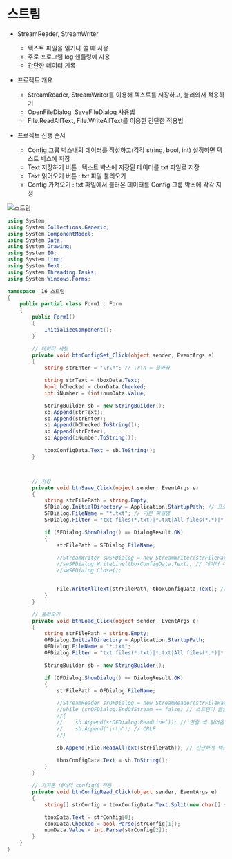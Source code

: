 # 스트림

- StreamReader, StreamWriter
  - 텍스트 파일을 읽거나 쓸 때 사용
  - 주로 프로그램 log 핸들링에 사용
  - 간단한 데이터 기록



- 프로젝트 개요
  - StreamReader, StreamWriter를 이용해 텍스트를 저장하고, 불러와서 적용하기
  - OpenFileDialog, SaveFileDialog 사용법
  - File.ReadAllText, File.WriteAllText를 이용한 간단한 적용법



- 프로젝트 진행 순서
  - Config 그룹 박스내의 데이터를 작성하고(각각 string, bool, int) 설정하면 텍스트 박스에 저장
  - Text 저장하기 버튼 : 텍스트 박스에 저장된 데이터를 txt 파일로 저장
  - Text 읽어오기 버튼 : txt 파일 불러오기
  - Config 가져오기 : txt 파일에서 불러온 데이터를 Config 그룹 박스에 각각 지정





![스트림](https://github.com/takm124/csharp_basic/blob/main/windowForm/images/%EC%8A%A4%ED%8A%B8%EB%A6%BC.png?raw=true)






```c#
using System;
using System.Collections.Generic;
using System.ComponentModel;
using System.Data;
using System.Drawing;
using System.IO;
using System.Linq;
using System.Text;
using System.Threading.Tasks;
using System.Windows.Forms;

namespace _16_스트림
{
    public partial class Form1 : Form
    {
        public Form1()
        {
            InitializeComponent();
        }

        // 데이터 세팅
        private void btnConfigSet_Click(object sender, EventArgs e)
        {
            string strEnter = "\r\n"; // \r\n = 줄바꿈

            string strText = tboxData.Text;
            bool bChecked = cboxData.Checked;
            int iNumber = (int)numData.Value;

            StringBuilder sb = new StringBuilder();
            sb.Append(strText); 
            sb.Append(strEnter);
            sb.Append(bChecked.ToString());
            sb.Append(strEnter);
            sb.Append(iNumber.ToString());

            tboxConfigData.Text = sb.ToString();
        }



        // 저장 
        private void btnSave_Click(object sender, EventArgs e)
        {
            string strFilePath = string.Empty;
            SFDialog.InitialDirectory = Application.StartupPath; // 프로그램 시작경로 (exe가 있는 폴더)
            SFDialog.FileName = "*.txt"; // 기본 파일명
            SFDialog.Filter = "txt files(*.txt)|*.txt|All files(*.*)|*.*";

            if (SFDialog.ShowDialog() == DialogResult.OK)
            {
                strFilePath = SFDialog.FileName;

                //StreamWriter swSFDialog = new StreamWriter(strFilePath); // 경로 설정
                //swSFDialog.WriteLine(tboxConfigData.Text); // 데이터 파일에 저장
                //swSFDialog.Close();


                File.WriteAllText(strFilePath, tboxConfigData.Text); // 이런 형태도 가능
            }
        }

        // 불러오기
        private void btnLoad_Click(object sender, EventArgs e)
        {
            string strFilePath = string.Empty;
            OFDialog.InitialDirectory = Application.StartupPath;
            OFDialog.FileName = "*.txt";
            OFDialog.Filter = "txt files(*.txt)|*.txt|All files(*.*)|*.*";

            StringBuilder sb = new StringBuilder();

            if (OFDialog.ShowDialog() == DialogResult.OK)
            {
                strFilePath = OFDialog.FileName;

                //StreamReader srOFDialog = new StreamReader(strFilePath, Encoding.UTF8, true);
                //while (srOFDialog.EndOfStream == false) // 스트림이 끝날 때 까지
                //{
                //    sb.Append(srOFDialog.ReadLine()); // 한줄 씩 읽어옴
                //    sb.Append("\r\n"); // CRLF
                //}

                sb.Append(File.ReadAllText(strFilePath)); // 간단하게 텍스트 불러오기

                tboxConfigData.Text = sb.ToString();
            }
        }

        // 가져온 데이터 config에 적용
        private void btnConfigRead_Click(object sender, EventArgs e)
        {
            string[] strConfig = tboxConfigData.Text.Split(new char[] { '\r', '\n' }, StringSplitOptions.RemoveEmptyEntries);

            tboxData.Text = strConfig[0];
            cboxData.Checked = bool.Parse(strConfig[1]);
            numData.Value = int.Parse(strConfig[2]);
        }
    }
}

```

